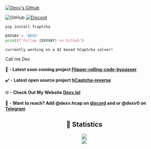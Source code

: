 <a href="https://www.youtube.com/watch?v=zL19uMsnpSU&t" target="_blank"> <img src="https://github.com/DXVVAY/DXVVAY/assets/89728480/cca39ba5-8b4b-44ac-bab9-687ca62fa3fa" alt="Dexv's Github"/></a>

![GitHub](https://komarev.com/ghpvc/?username=DXVVAY&style=flat)
[![Discord](https://dcbadge.vercel.app/api/shield/1222475156388053012?style=flat&logoColor=presence&theme=clean)](https://discord.com/users/1222475156388053012)
<br>

```python
pip install fcaptcha
```
```python
DXVVAY = 'DEXV'
print(f'Follow {DXVVAY} on Github')
```
```sh-session
currently working on a AI based hCaptcha solver!
```
Call me Dex 

📂・**Latest soon coming project [Flipper-rolling-code-bypasser](https://www.youtube.com/watch?v=O91DT1pR1ew)**

✔️・**Latest open source project [hCaptcha-reverse](https://github.com/DXVVAY/hcaptcha-reverse)**

🌐・**Check Out My Website [Dexv.lol](https://dexv.lol)**

📩・**Want to reach? Add @dexv.hcap on [discord](https://discord.com/users/1312891370331177084) and or @dexv0 on [Telegram](https://t.me/dexv0)**

<div align="center">
    <h2 align="center">🔴 Statistics</h2>
    <div>
        <img src="https://github-readme-stats.vercel.app/api?username=DXVVAY&show_icons=true&bg_color=00000000">
    </div>
    <div>
        <img src="http://github-readme-streak-stats.herokuapp.com?user=DXVVAY&theme=tokyonight_duo&hide_border=true&mode=weekly">
    </div>
</div>
